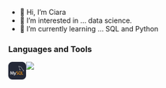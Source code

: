 - 👋 Hi, I’m Ciara
- 👀 I’m interested in ... data science.
- 🌱 I’m currently learning ... SQL and Python

### Languages and Tools
<img align = "left" alt = "SQL" width = "36px" src = "https://raw.githubusercontent.com/tandpfun/skill-icons/65dea6c4eaca7da319e552c09f4cf5a9a8dab2c8/icons/MySQL-Dark.svg"/> 
<img src="https://cdn.jsdelivr.net/gh/devicons/devicon@latest/icons/python/python-original.svg" />
<!---
ItsKiera/ItsKiera is a ✨ special ✨ repository because its `README.md` (this file) appears on your GitHub profile.
You can click the Preview link to take a look at your changes.
--->
